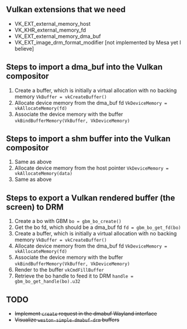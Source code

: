 ## Vulkan extensions that we need
* VK_EXT_external_memory_host
* VK_KHR_external_memory_fd
* VK_EXT_external_memory_dma_buf
* VK_EXT_image_drm_format_modifier [not implemented by Mesa yet I believe]

## Steps to import a dma_buf into the Vulkan compositor
1. Create a buffer, which is initially a virtual allocation with no backing
memory
`VkBuffer = vkCreateBuffer()`
2. Allocate device memory from the dma_buf fd
`VkDeviceMemory = vkAllocateMemory(fd)`
3. Associate the device memory with the buffer
`vkBindBufferMemory(VkBuffer, VkDeviceMemory)`

## Steps to import a shm buffer into the Vulkan compositor
1. Same as above
2. Allocate device memory from the host pointer
`VkDeviceMemory = vkAllocateMemory(data)`
3. Same as above

## Steps to export a Vulkan rendered buffer (the screen) to DRM
1. Create a bo with GBM
`bo = gbm_bo_create()`
2. Get the bo fd, which should be a dma_buf fd
`fd = gbm_bo_get_fd(bo)`
3. Create a buffer, which is initially a virtual allocation with no backing
memory
`VkBuffer = vkCreateBuffer()`
4. Allocate device memory from the dma_buf fd
`VkDeviceMemory = vkAllocateMemory(fd)`
5. Associate the device memory with the buffer
`vkBindBufferMemory(VkBuffer, VkDeviceMemory)`
6. Render to the buffer
`vkCmdFillBuffer`
7. Retrieve the bo handle to feed it to DRM
`handle = gbm_bo_get_handle(bo).u32`

## TODO
* ~~Implement `create` request in the dmabuf Wayland interface~~
* ~~Visualize `weston-simple-dmabuf-drm` buffers~~
